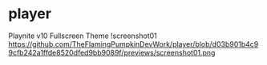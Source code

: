 # player
Playnite v10 Fullscreen Theme 
!screenshot01 https://github.com/TheFlamingPumpkinDevWork/player/blob/d03b901b4c99cfb242a1ffde8520dfed9bb9089f/previews/screenshot01.png
